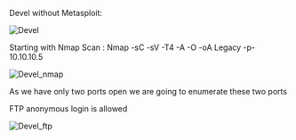 Devel without Metasploit:

![Devel](https://user-images.githubusercontent.com/55708909/91413269-7f683500-e868-11ea-8bfa-29ec7f6b1608.png)

Starting with Nmap Scan :
Nmap -sC -sV -T4 -A -O -oA Legacy -p- 10.10.10.5

![Devel_nmap](https://user-images.githubusercontent.com/55708909/91413112-492ab580-e868-11ea-9a51-ab777d532f6e.png)

As we have only two ports open we are going to enumerate these two ports

FTP anonymous login is allowed

![Devel_ftp](https://user-images.githubusercontent.com/55708909/91413595-fb627d00-e868-11ea-9607-ee58e55352cc.png)







